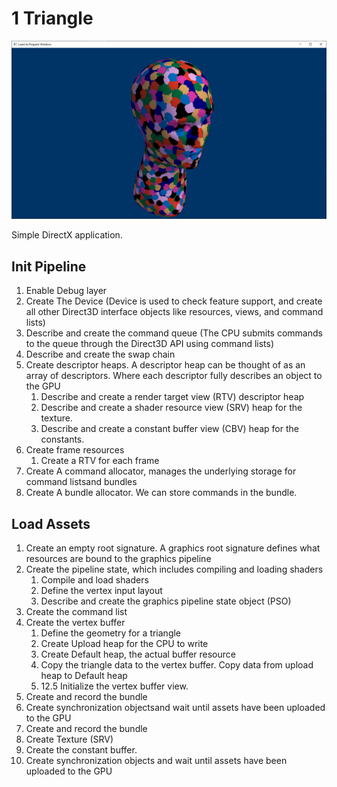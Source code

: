# 1 Triangle

![alt text](./dx12_play/img/6_Mesh_Shader_Model.png "Logo Title Text 1")

Simple DirectX application. 

## Init Pipeline
1. Enable Debug layer
2. Create The Device (Device is used to check feature support, and create all other  Direct3D  interface  objects  like  resources,  views,  and  command  lists)
3. Describe and create the command queue (The  CPU  submits  commands  to  the  queue  through the Direct3D API using command lists)
4. Describe and create the swap chain
5. Create descriptor heaps. A descriptor heap can be thought of as an array of descriptors. Where each descriptor fully describes an object to the GPU
   1. Describe and create a render target view (RTV) descriptor heap
   2. Describe and create a shader resource view (SRV) heap for the texture.
   3. Describe and create a constant buffer view (CBV) heap for the constants.
6. Create frame resources
   1. Create a RTV for each frame
7. Create A command allocator, manages the underlying storage for command listsand bundles
8. Create A bundle allocator. We can store commands in the bundle.

## Load Assets
1. Create an empty root signature.  A graphics root signature defines what resources are bound to the graphics pipeline
2. Create the pipeline state, which includes compiling and loading shaders
   1. Compile and load shaders
   2. Define the vertex input layout
   3. Describe and create the graphics pipeline state object (PSO)
3. Create the command list
4. Create the vertex buffer
   1. Define the geometry for a triangle
   2. Create Upload heap for the CPU to write
   3. Create Default heap, the actual buffer resource
   4. Copy the triangle data to the vertex buffer. Copy data from upload heap to Default heap
   5. 12.5 Initialize the vertex buffer view.
5. Create and record the bundle
6. Create synchronization objectsand wait until assets have been uploaded to the GPU
7. Create and record the bundle
8. Create Texture (SRV)
9. Create the constant buffer.
10. Create synchronization objects and wait until assets have been uploaded to the GPU